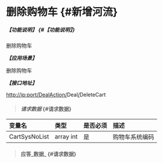 # 删除购物车 {#新增河流}

##### _【功能说明】_ {#【功能说明】}

删除购物车

_**【应用场景】**_

删除购物车

_**【接口地址】**_

[http://ip:port/DealAction/](http://ip:port/HMAction/River/AddRiver)Deal[/](http://ip:port/HMAction/River/AddRiver)DeleteCart

> #### _请求数据_ {#请求数据}

| 变量名 | 类型 | 是否必须 | 描述 |
| :--- | :--- | :--- | :--- |
| CartSysNoList | array int | 是 | 购物车系统编码 |

> #### 应答_数据_ {#请求数据}



